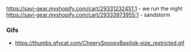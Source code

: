 https://savi-gear.myshopify.com/cart/29331232451:1 - we run the night
https://savi-gear.myshopify.com/cart/29333973955:1 - sandstorm




### Gifs

- https://thumbs.gfycat.com/CheerySnoopyBasilisk-size_restricted.gif
